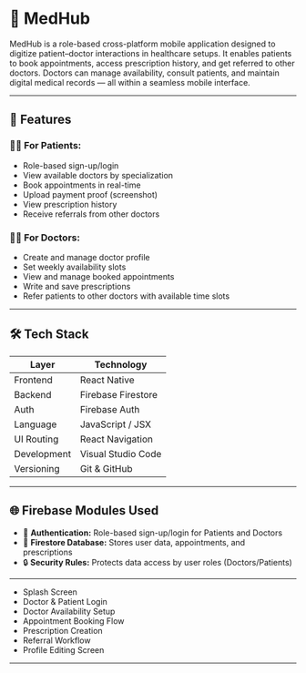 # 🏥 MedHub

MedHub is a role-based cross-platform mobile application designed to digitize patient–doctor interactions in healthcare setups. It enables patients to book appointments, access prescription history, and get referred to other doctors. Doctors can manage availability, consult patients, and maintain digital medical records — all within a seamless mobile interface.

---

## 📲 Features

### 👩‍⚕️ For Patients:
- Role-based sign-up/login
- View available doctors by specialization
- Book appointments in real-time
- Upload payment proof (screenshot)
- View prescription history
- Receive referrals from other doctors

### 🧑‍⚕ For Doctors:
- Create and manage doctor profile
- Set weekly availability slots
- View and manage booked appointments
- Write and save prescriptions
- Refer patients to other doctors with available time slots

---

## 🛠️ Tech Stack

| Layer       | Technology         |
|-------------|--------------------|
| Frontend    | React Native       |
| Backend     | Firebase Firestore |
| Auth        | Firebase Auth      |
| Language    | JavaScript / JSX   |
| UI Routing  | React Navigation   |
| Development | Visual Studio Code |
| Versioning  | Git & GitHub       |

---

## 🌐 Firebase Modules Used

- 🔐 **Authentication:** Role-based sign-up/login for Patients and Doctors
- 🔄 **Firestore Database:** Stores user data, appointments, and prescriptions
- 🔒 **Security Rules:** Protects data access by user roles (Doctors/Patients)

---

- Splash Screen
- Doctor & Patient Login
- Doctor Availability Setup
- Appointment Booking Flow
- Prescription Creation
- Referral Workflow
- Profile Editing Screen

---
